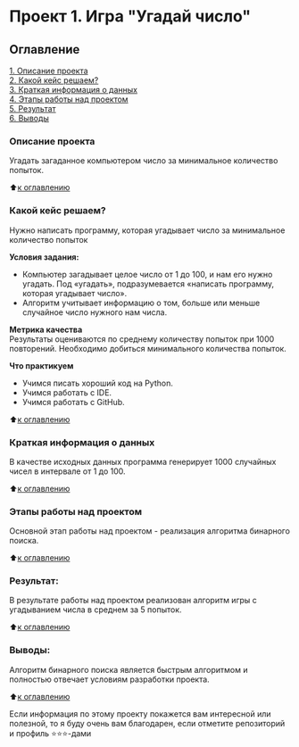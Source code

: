 # Проект 1. Игра "Угадай число"

## Оглавление  
[1. Описание проекта](https://github.com/Maximus1973/Max1/tree/main/project_1/README.md#Описание-проекта)  
[2. Какой кейс решаем?](https://github.com/Maximus1973/Max1/tree/main/project_1/README.md#Какой-кейс-решаем)  
[3. Краткая информация о данных](https://github.com/Maximus1973/Max1/tree/main/project_1/README.md#Краткая-информация-о-данных)  
[4. Этапы работы над проектом](https://github.com/Maximus1973/Max1/tree/main/project_1/README.md#Этапы-работы-над-проектом)  
[5. Результат](https://github.com/Maximus1973/Max1/tree/main/project_1/README.md#Результат)    
[6. Выводы](https://github.com/Maximus1973/Max1/tree/main/project_1/README.md#Выводы) 

### Описание проекта    
Угадать загаданное компьютером число за минимальное количество попыток.

:arrow_up:[к оглавлению](https://github.com/Maximus1973/Max1/tree/main/project_1/README.md#Оглавление)


### Какой кейс решаем?    
Нужно написать программу, которая угадывает число за минимальное количество попыток

**Условия задания:**  
- Компьютер загадывает целое число от 1 до 100, и нам его нужно угадать. Под «угадать», подразумевается «написать программу, которая угадывает число».
- Алгоритм учитывает информацию о том, больше или меньше случайное число нужного нам числа.

**Метрика качества**     
Результаты оцениваются по среднему количеству попыток при 1000 повторений. Необходимо добиться минимального количества попыток.

**Что практикуем**     
- Учимся писать хороший код на Python.
- Учимся работать с IDE.
- Учимся работать с GitHub.

:arrow_up:[к оглавлению](https://github.com/Maximus1973/Max1/tree/main/project_1/README.md#Оглавление)


### Краткая информация о данных
В качестве исходных данных программа генерирует 1000 случайных чисел в интервале от 1 до 100.
  
:arrow_up:[к оглавлению](https://github.com/Maximus1973/Max1/tree/main/project_1/README.md#Оглавление)


### Этапы работы над проектом  
Основной этап работы над проектом - реализация алгоритма бинарного поиска.

:arrow_up:[к оглавлению](https://github.com/Maximus1973/Max1/tree/main/project_1/README.md#Оглавление)


### Результат:  
В результате работы над проектом реализован алгоритм игры с угадыванием числа в среднем за 5 попыток.

:arrow_up:[к оглавлению](https://github.com/Maximus1973/Max1/tree/main/project_1/README.md#Оглавление)


### Выводы:  
Алгоритм бинарного поиска является быстрым алгоритмом и полностью отвечает условиям разработки проекта.

:arrow_up:[к оглавлению](https://github.com/Maximus1973/Max1/tree/main/project_1/README.md#Оглавление)


Если информация по этому проекту покажется вам интересной или полезной, то я буду очень вам благодарен, если отметите репозиторий и профиль ⭐️⭐️⭐️-дами
